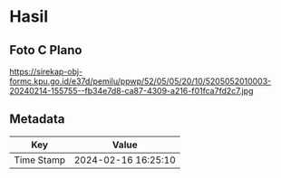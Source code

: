 # Hasil

## Foto C Plano

https://sirekap-obj-formc.kpu.go.id/e37d/pemilu/ppwp/52/05/05/20/10/5205052010003-20240214-155755--fb34e7d8-ca87-4309-a216-f01fca7fd2c7.jpg


## Metadata

| Key        | Value               |
| ---------- | ------------------- |
| Time Stamp | 2024-02-16 16:25:10 |



